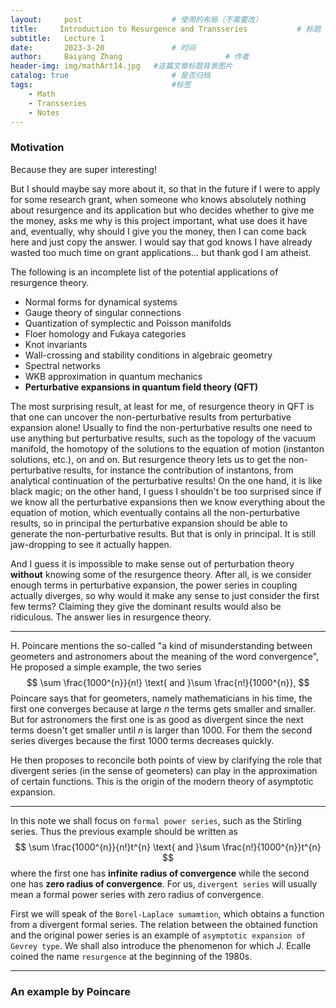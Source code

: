 ```yaml
---
layout:     post   				    # 使用的布局（不需要改）
title:     Introduction to Resurgence and Transseries			# 标题 
subtitle:   Lecture 1
date:       2023-3-20 				# 时间
author:     Baiyang Zhang 						# 作者
header-img: img/mathArt14.jpg 	#这篇文章标题背景图片
catalog: true 						# 是否归档
tags:								#标签
    - Math
    - Transseries
    - Notes
---
```


### Motivation

Because they are super interesting!

But I should maybe say more about it, so that in the future if I were to apply for some research grant, when someone who knows absolutely nothing about resurgence and its application but who decides whether to give me the money, asks me why is this project important, what use does it have and, eventually, why should I give you the money, then I can come back here and just copy the answer. I would say that god knows I have already wasted too much time on grant applications... but thank god I am atheist. 

The following is an incomplete list of the potential applications of resurgence theory.
-   Normal forms for dynamical systems
-   Gauge theory of singular connections
-   Quantization of symplectic and Poisson manifolds
-   Floer homology and Fukaya categories
-   Knot invariants
-   Wall-crossing and stability conditions in algebraic geometry
-   Spectral networks
-   WKB approximation in quantum mechanics
-   **Perturbative expansions in quantum field theory (QFT)**

The most surprising result, at least for me, of resurgence theory in QFT is that one can uncover the non-perturbative results from perturbative expansion alone! Usually to find the non-perturbative results one need to use anything but perturbative results, such as the topology of the vacuum manifold, the homotopy of the solutions to the equation of motion (instanton solutions, etc.), on and on. But resurgence theory lets us to get the non-perturbative results, for instance the contribution of instantons, from analytical continuation of the perturbative results! On the one hand, it is like black magic; on the other hand, I guess I shouldn't be too surprised since if we know all the perturbative expansions then we know everything about the equation of motion, which eventually contains all the non-perturbative results, so in principal the perturbative expansion should be able to generate the non-perturbative results. But that is only in principal. It is still jaw-dropping to see it actually happen.

And I guess it is impossible to make sense out of perturbation theory **without** knowing some of the resurgence theory. After all, is we consider enough terms in perturbative expansion, the power series in coupling actually diverges, so why would it make any sense to just consider the first few terms? Claiming they give the dominant results would also be ridiculous. The answer lies in resurgence theory.

- - -

H. Poincare mentions the so-called "a kind of misunderstanding between geometers and astronomers about the meaning of the word convergence", He proposed a simple example, the two series
$$
\sum \frac{1000^{n}}{n!} \text{ and }\sum \frac{n!}{1000^{n}},
$$
Poincare says that for geometers, namely mathematicians in his time, the first one converges because at large $n$ the terms gets smaller and smaller. But for astronomers the first one is as good as divergent since the next terms doesn't get smaller until $n$ is larger than $1000$. For them the second series diverges because the first $1000$ terms decreases quickly. 

He then proposes to reconcile both points of view by clarifying the role that divergent series (in the sense of geometers) can play in the approximation of certain functions. This is the origin of the modern theory of asymptotic expansion. 

- - -

In this note we shall focus on `formal power series`, such as the Stirling series. Thus the previous example should be written as 
$$
\sum \frac{1000^{n}}{n!}t^{n} \text{ and }\sum \frac{n!}{1000^{n}}t^{n}
$$
where the first one has **infinite** **radius of convergence** while the second one has **zero radius of convergence**. For us, `divergent series` will usually mean a formal power series with zero radius of convergence.

First we will speak of the `Borel-Laplace sumamtion`, which obtains a function from a divergent formal series. The relation between the obtained function and the original power series is an example of `asymptotic expansion of Gevrey type`. We shall also introduce the phenomenon for which J. Ecalle coined the name  `resurgence` at the beginning of the 1980s.

- - -

### An example by Poincare

